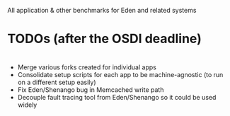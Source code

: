All application & other benchmarks for Eden and related systems

#
# TODOs (after the OSDI deadline)
#

- Merge various forks created for individual apps
- Consolidate setup scripts for each app to be machine-agnostic (to run on a different setup easily)
- Fix Eden/Shenango bug in Memcached write path
- Decouple fault tracing tool from Eden/Shenango so it could be used widely
